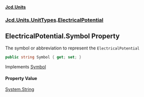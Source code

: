 #### [Jcd.Units](index.md 'index')
### [Jcd.Units.UnitTypes](Jcd.Units.UnitTypes.md 'Jcd.Units.UnitTypes').[ElectricalPotential](Jcd.Units.UnitTypes.ElectricalPotential.md 'Jcd.Units.UnitTypes.ElectricalPotential')

## ElectricalPotential.Symbol Property

The symbol or abbreviation to represent the `ElectricalPotential`

```csharp
public string Symbol { get; set; }
```

Implements [Symbol](https://docs.microsoft.com/en-us/dotnet/api/Jcd.Units.IUnitOfMeasure-1.Symbol 'Jcd.Units.IUnitOfMeasure`1.Symbol')

#### Property Value
[System.String](https://docs.microsoft.com/en-us/dotnet/api/System.String 'System.String')